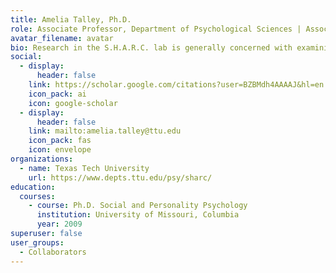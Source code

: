 ```yaml
---
title: Amelia Talley, Ph.D.
role: Associate Professor, Department of Psychological Sciences | Associate Dean for Diversity, Equity, & Inclusion
avatar_filename: avatar
bio: Research in the S.H.A.R.C. lab is generally concerned with examining how threats to one's self-concept and stigmatization influence self-regulation strategies and, in turn, the affective and physical health of marginalized group members. 
social:
  - display:
      header: false
    link: https://scholar.google.com/citations?user=BZBMdh4AAAAJ&hl=en
    icon_pack: ai
    icon: google-scholar
  - display:
      header: false
    link: mailto:amelia.talley@ttu.edu 
    icon_pack: fas
    icon: envelope
organizations:
  - name: Texas Tech University
    url: https://www.depts.ttu.edu/psy/sharc/
education:
  courses:
    - course: Ph.D. Social and Personality Psychology
      institution: University of Missouri, Columbia
      year: 2009
superuser: false
user_groups:
  - Collaborators
---
```


